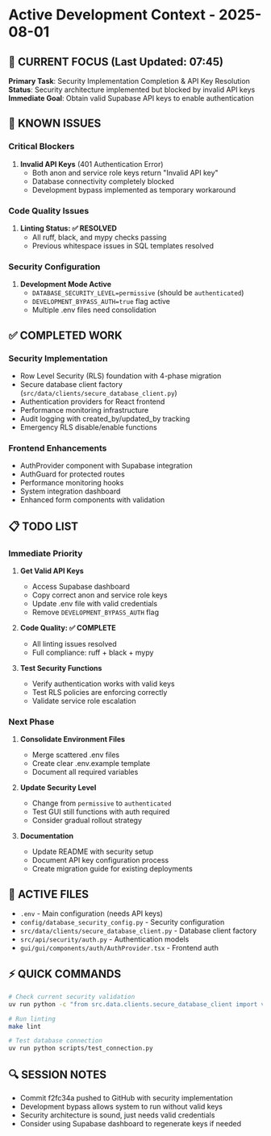 # Active Development Context - 2025-08-01

## 🎯 CURRENT FOCUS (Last Updated: 07:45)
**Primary Task**: Security Implementation Completion & API Key Resolution
**Status**: Security architecture implemented but blocked by invalid API keys
**Immediate Goal**: Obtain valid Supabase API keys to enable authentication

## 🚨 KNOWN ISSUES

### Critical Blockers
1. **Invalid API Keys** (401 Authentication Error)
   - Both anon and service role keys return "Invalid API key"
   - Database connectivity completely blocked
   - Development bypass implemented as temporary workaround

### Code Quality Issues
1. **Linting Status: ✅ RESOLVED**
   - All ruff, black, and mypy checks passing
   - Previous whitespace issues in SQL templates resolved

### Security Configuration
1. **Development Mode Active**
   - `DATABASE_SECURITY_LEVEL=permissive` (should be `authenticated`)
   - `DEVELOPMENT_BYPASS_AUTH=true` flag active
   - Multiple .env files need consolidation

## ✅ COMPLETED WORK

### Security Implementation
- Row Level Security (RLS) foundation with 4-phase migration
- Secure database client factory (`src/data/clients/secure_database_client.py`)
- Authentication providers for React frontend
- Performance monitoring infrastructure
- Audit logging with created_by/updated_by tracking
- Emergency RLS disable/enable functions

### Frontend Enhancements
- AuthProvider component with Supabase integration
- AuthGuard for protected routes
- Performance monitoring hooks
- System integration dashboard
- Enhanced form components with validation

## 📋 TODO LIST

### Immediate Priority
1. **Get Valid API Keys**
   - Access Supabase dashboard
   - Copy correct anon and service role keys
   - Update .env file with valid credentials
   - Remove `DEVELOPMENT_BYPASS_AUTH` flag

2. **Code Quality: ✅ COMPLETE**
   - All linting issues resolved
   - Full compliance: ruff + black + mypy

3. **Test Security Functions**
   - Verify authentication works with valid keys
   - Test RLS policies are enforcing correctly
   - Validate service role escalation

### Next Phase
1. **Consolidate Environment Files**
   - Merge scattered .env files
   - Create clear .env.example template
   - Document all required variables

2. **Update Security Level**
   - Change from `permissive` to `authenticated`
   - Test GUI still functions with auth required
   - Consider gradual rollout strategy

3. **Documentation**
   - Update README with security setup
   - Document API key configuration process
   - Create migration guide for existing deployments

## 🔧 ACTIVE FILES
- `.env` - Main configuration (needs API keys)
- `config/database_security_config.py` - Security configuration
- `src/data/clients/secure_database_client.py` - Database client factory
- `src/api/security/auth.py` - Authentication models
- `gui/gui/components/auth/AuthProvider.tsx` - Frontend auth

## ⚡ QUICK COMMANDS
```bash
# Check current security validation
uv run python -c "from src.data.clients.secure_database_client import validate_database_security; print(validate_database_security())"

# Run linting
make lint

# Test database connection
uv run python scripts/test_connection.py
```

## 🔍 SESSION NOTES
- Commit f2fc34a pushed to GitHub with security implementation
- Development bypass allows system to run without valid keys
- Security architecture is sound, just needs valid credentials
- Consider using Supabase dashboard to regenerate keys if needed
